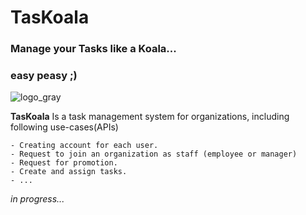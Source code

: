 # **TasKoala**

### Manage your Tasks like a Koala...
### easy peasy ;)
![logo_gray](https://github.com/maripillon/TasKoala/blob/master/Logo/Logo_gray.png?raw=true)

**TasKoala** Is a task management system for organizations, including following use-cases(APIs)

    - Creating account for each user.
    - Request to join an organization as staff (employee or manager)
    - Request for promotion.
    - Create and assign tasks.
    - ...


_in progress..._



